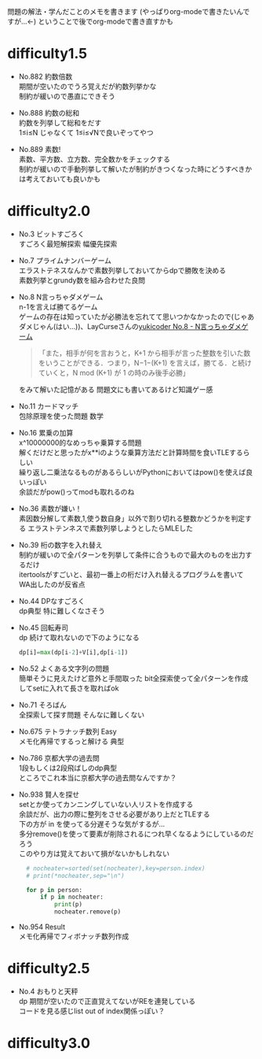 問題の解法・学んだことのメモを書きます
(やっぱりorg-modeで書きたいんですが...←)
ということで後でorg-modeで書き直すかも

# difficulty1.5
- No.882 約数倍数  
  期間が空いたのでうろ覚えだが約数列挙かな  
  制約が緩いので愚直にできそう  

- No.888 約数の総和  
  約数を列挙して総和をだす  
  1≤i≤N じゃなくて 1≤i≤√Nで良いぞってやつ

- No.889 素数!  
  素数、平方数、立方数、完全数かをチェックする  
  制約が緩いので手動列挙して解いたが制約がきつくなった時にどうすべきかは考えておいても良いかも


# difficulty2.0
- No.3 ビットすごろく  
  すごろく最短解探索 幅優先探索

- No.7 プライムナンバーゲーム  
  エラストテネスなんかで素数列挙しておいてからdpで勝敗を決める  
  素数列挙とgrundy数を組み合わせた良問

- No.8  N言っちゃダメゲーム  
  n-1を言えば勝てるゲーム  
  ゲームの存在は知っていたが必勝法を忘れてて思いつかなかったので(じゃあダメじゃん(はい...))、LayCurseさんの[yukicoder No.8 - N言っちゃダメゲーム](http://rsujskf.s602.xrea.com/?yukicoder_8)  
  >「また，相手が何を言おうと，K+1 から相手が言った整数を引いた数をいうことができる．つまり，N−1−(K+1) を言えば，勝てる．と続けていくと，N mod (K+1) が 1 の時のみ後手必勝」

  をみて解いた記憶がある 問題文にも書いてあるけど知識ゲー感

- No.11 カードマッチ  
  包除原理を使った問題 数学

- No.16 累乗の加算   
  x^10000000的なめっちゃ乗算する問題  
  解くだけだと思ったがx**iのような乗算方法だと計算時間を食いTLEするらしい  
  繰り返し二乗法なるものがあるらしいがPythonにおいてはpow()を使えば良いっぽい  
  余談だがpow()ってmodも取れるのね

- No.36 素数が嫌い！  
  素因数分解して素数,1,使う数自身」以外で割り切れる整数かどうかを判定する
  エラストテンネスで素数列挙しようとしたらMLEした

- No.39 桁の数字を入れ替え  
  制約が緩いので全パターンを列挙して条件に合うもので最大のものを出力するだけ  
  itertoolsがすごいと、最初一番上の桁だけ入れ替えるプログラムを書いてWA出したのが反省点  

- No.44 DPなすごろく  
  dp典型 特に難しくなさそう  

- No.45 回転寿司  
  dp 続けて取れないので下のようになる  
  ```Python
  dp[i]=max(dp[i-2]+V[i],dp[i-1])
  ```

- No.52 よくある文字列の問題  
  簡単そうに見えたけど意外と手間取った
  bit全探索使って全パターンを作成してsetに入れて長さを取ればok  

- No.71 そろばん  
  全探索して探す問題 そんなに難しくない

- No.675 テトラナッチ数列 Easy  
  メモ化再帰でするっと解ける 典型

- No.786 京都大学の過去問  
  1段もしくは2段飛ばしのdp典型  
  ところでこれ本当に京都大学の過去問なんですか？

- No.938 賢人を探せ  
  setとか使ってカンニングしていない人リストを作成する  
  余談だが、出力の際に整列をさせる必要があり上だとTLEする  
  下の方が in を使ってる分遅そうな気がするが...  
  多分remove()を使って要素が削除されるにつれ早くなるようにしているのだろう  
  このやり方は覚えておいて損がないかもしれない
  ```Python
    # nocheater=sorted(set(nocheater),key=person.index)
    # print(*nocheater,sep="\n")

    for p in person:
        if p in nocheater:
            print(p)
            nocheater.remove(p)
  ```
  
- No.954 Result  
  メモ化再帰でフィボナッチ数列作成


# difficulty2.5
- No.4 おもりと天秤  
  dp 期間が空いたので正直覚えてないがREを連発している  
  コードを見る感じlist out of index関係っぽい？

# difficulty3.0